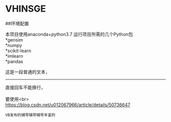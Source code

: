 # VHINSGE

##环境配置

本项目使用anaconda+python3.7
运行项目所需的几个Python包<br>
*gensim<br>
*numpy<br>
*scikit-learn<br>
*imlearn<br>
*pandas<br>

这是一段普通的文本，  
***
直接回车不能换行，<br>  
要使用\<br> <br>
https://blog.csdn.net/u012067966/article/details/50736647
  
    VB发布的辅导辅导辅导丰富的  

